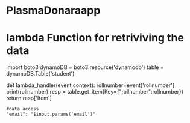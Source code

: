 # PlasmaDonaraapp
# lambda Function for retriviving the data
import boto3
dynamoDB = boto3.resource('dynamodb')
table = dynamoDB.Table('student')

def lambda_handler(event,context):
    rollnumber=event['rollnumber']
    print(rollnumber)
    resp = table.get_item(Key={"rollnumber":rollnumber})
    return resp['Item']
    
    
    
    #data access
    "email": "$input.params('email')"
